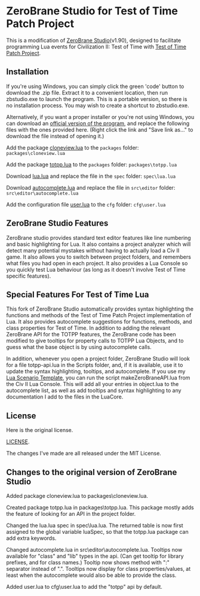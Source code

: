 # ZeroBrane Studio for Test of Time Patch Project

This is a modification of [ZeroBrane Studio](https://github.com/pkulchenko/ZeroBraneStudio)(v1.90), designed to facilitate programming Lua events for Civilization II: Test of Time with [Test of Time Patch Project](https://forums.civfanatics.com/threads/the-test-of-time-patch-project.517282/).

## Installation

If you're using Windows, you can simply click the green 'code' button to download the .zip file.  Extract it to a convenient location, then run zbstudio.exe to launch the program.  This is a portable version, so there is no installation process.  You may wish to create a shortcut to zbstudio.exe.

Alternatively, if you want a proper installer or you're not using Windows, you can download an [official version of the program](https://studio.zerobrane.com/download?not-this-time), and replace the following files with the ones provided here.  (Right click the link and "Save link as..." to download the file instead of opening it.)

Add the package [cloneview.lua](https://raw.githubusercontent.com/ProfGarfield/ZeroBraneForTOTPP/main/packages/cloneview.lua) to the `packages` folder: `packages\cloneview.lua`

Add the package [totpp.lua](https://raw.githubusercontent.com/ProfGarfield/ZeroBraneForTOTPP/main/packages/totpp.lua) to the `packages` folder: `packages\totpp.lua`

Download [lua.lua](https://raw.githubusercontent.com/ProfGarfield/ZeroBraneForTOTPP/main/spec/lua.lua) and replace the file in the `spec` folder: `spec\lua.lua`

Download [autocomplete.lua](https://raw.githubusercontent.com/ProfGarfield/ZeroBraneForTOTPP/main/src/editor/autocomplete.lua) and replace the file in `src\editor` folder: `src\editor\autocomplete.lua`

Add the configuration file [user.lua](https://raw.githubusercontent.com/ProfGarfield/ZeroBraneForTOTPP/main/cfg/user.lua) to the `cfg` folder: `cfg\user.lua`

## ZeroBrane Studio Features

ZeroBrane studio provides standard text editor features like line numbering and basic highlighting for Lua.  It also contains a project analyzer which will detect many potential mystakes without having to actually load a Civ II game.  It also allows you to switch between project folders, and remembers what files you had open in each project.  It also provides a Lua Console so you quickly test Lua behaviour (as long as it doesn't involve Test of Time specific features).  

## Special Features For Test of Time Lua

This fork of ZeroBrane Studio automatically provides syntax highlighting the functions and methods of the Test of Time Patch Project implementation of Lua.  It also provides autocomplete suggestions for functions, methods, and class properties for Test of Time.  In addition to adding the relevant ZeroBrane API for the TOTPP features, the ZeroBrane code has been modified to give tooltips for property calls to TOTPP Lua Objects, and to guess what the base object is by using autocomplete calls.

In addition, whenever you open a project folder, ZeroBrane Studio will look for a file totpp-api.lua in the Scripts folder, and, if it is available, use it to update the syntax highlighting, tooltips, and autocomplete.  If you use my [Lua Scenario Template](https://github.com/ProfGarfield/LuaTemplate), you can run the script makeZeroBraneAPI.lua from the Civ II Lua Console.  This will add all your entries in object.lua to the autocomplete list, as well as add tooltips and syntax highlighting to any documentation I add to the files in the LuaCore.

## License

Here is the original license.

[LICENSE](LICENSE).

The changes I've made are all released under the MIT License.


## Changes to the original version of ZeroBrane Studio

Added package cloneview.lua to packages\cloneview.lua.

Created package totpp.lua in packages\totpp.lua.  This package mostly adds the feature of looking for an API in the project folder.

Changed the lua.lua spec in spec\lua.lua.  The returned table is now first assigned to the global variable luaSpec, so that the totpp.lua package can add extra keywords.

Changed autocomplete.lua in src\editor\autocomplete.lua.  Tooltips now available for "class" and "lib" types in the api.  (Can get tooltip for library prefixes, and for class names.)  Tooltip now shows method with ":" separator instead of ".".  Tooltips now display for class properties/values, at least when the autocomplete would also be able to provide the class.

Added user.lua to cfg\user.lua to add the "totpp" api by default. 
